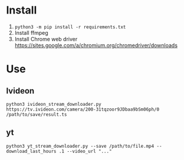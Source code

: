 # Install
1. ```python3 -m pip install -r requirements.txt```
2. Install ffmpeg
3. Install Chrome web driver https://sites.google.com/a/chromium.org/chromedriver/downloads
# Use
## Ivideon
```python3 ivideon_stream_downloader.py https://tv.ivideon.com/camera/200-31tqzoor9JDbaa9bSm06ph/0 /path/to/save/result.ts```
## yt
```python3 yt_stream_downloader.py --save /path/to/file.mp4 --download_last_hours .1 --video_url "..."```